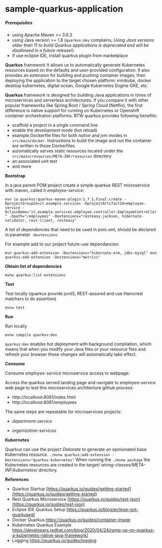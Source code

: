 # sample-quarkus-application

##### Prerequisites

- using Apache Maven >= 3.6.3
- using Java version >= 1.8  (`quarkus:dev` complains, _Using Java versions older than 11 to build Quarkus applications is deprecated and will be disallowed in a future release!_)
- if use eclipse IDE, install quarkus plugin from marketplace 

**Quarkus** framework It allows us to automatically generate Kubernetes resources based on the defaults and user-provided configuration. It also provides an extension for building and pushing container images, then deploying the application to the target chosen platform: minikube, docker desktop kubernetes, digital ocean, Google Kubernetes Engine GKE, etc.

**Quarkus** framework is designed for building Java applications in times of microservices and serverless architectures.  If you compare it with other popular frameworks like  Spring Boot / Spring Cloud (Netflix), the first difference is native support for running on Kubernetes or Openshift container orchestration platforms. BTW quarkus provides following benefits:

- scaffold a project in a single command line
- enable the *development mode* (hot reload)
- example Dockerfile files for both _native_ and _jvm_ modes in `src/main/docker`. Instructions to build the image and run the container are written in those Dockerfiles.
- automatically serves static resources located under the `src/main/resources/META-INF/resources` directory
- an associated unit test 
- and more

**Bootstrap**

In a java parent POM project create a simple quarkus REST microservice with maven, called it _employee-service_:

`mvn io.quarkus:quarkus-maven-plugin:1.7.1.Final:create -DprojectGroupId=it.example.services -DprojectArtifactId=employee-service -DclassName="it.example.services.employee.controller.EmployeeController" -Dpath="/employees" -Dextensions="resteasy-jackson, hibernate-validator, rest-client, resteasy"`

A list of dependencies that need to be used in pom.xml, should be declared in parameter `-Dextensions`

For example add to our project future-use dependancies:

`mvn quarkus:add-extension -Dextensions="hibernate-orm, jdbc-mysql"
mvn quarkus:add-extension -Dextensions="metrics"`

**Obtain list of dependencies**

`mvnw quarkus:list-extensions`

**Test**

Test locally  (quarkus provide junit5, REST-assured and use Hamcrest matchers to do assertion)

`mvnw test`

**Run**

Run locally 

`mvnw compile quarkus:dev`

`quarkus:dev` enables hot deployment with background compilation, which means that when you modify your Java files or your resource files and refresh  your browser these changes will automatically take effect.

**Consume**

Consume _employee-service_ microservice access to webpage:

Access the quarkus served landing page and navigate to _employee-service_ web page to test this microservices architecture github process:

- http://localhost:8081/index.html
- http://localhost:8081/employees

The same steps are repeatable for microservices projects: 

- _department-service_ 

- _organization-services_

  

**Kubernetes**

Quarkus can use the project *Dekorate* to generate an opinionated base Kubernetes resource.
`./mvnw quarkus:add-extension -Dextensions="quarkus-kubernetes"`
When running the `./mvnw package` the Kubernetes resources are created in the t*arget/*
*wiring-classes/META-INF/kubernetes/* directory.



**References**

- Quarkus Startup [https://quarkus.io/guides/getting-started](https://quarkus.io/guides/getting-started)
- Rest Quarkus Microservice [https://quarkus.io/guides/rest-json](https://quarkus.io/guides/rest-json)
- Eclipse IDE Quarkus Setup https://quarkus.io/blog/eclipse-got-quarkused/
- Docker Quarkus https://quarkus.io/guides/container-image
- Kubernetes Quarkus Example https://developers.redhat.com/blog/2020/04/24/ramp-up-on-quarkus-a-kubernetes-native-java-framework/ 
- Logging https://quarkus.io/guides/logging


